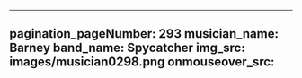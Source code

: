------
pagination_pageNumber: 293
musician_name: Barney
band_name: Spycatcher
img_src: images/musician0298.png
onmouseover_src: 
------